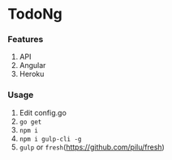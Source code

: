 # TodoNg

### Features
1. API
2. Angular
3. Heroku

### Usage
1. Edit config.go
2. `go get`
3. `npm i`
4. `npm i gulp-cli -g`
5. `gulp` or `fresh`(https://github.com/pilu/fresh)
